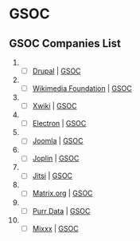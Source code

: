 # GSOC
## GSOC Companies List

1. - [ ] [Drupal](https://www.drupal.org/) | [GSOC](https://summerofcode.withgoogle.com/archive/2022/organizations/drupal-association)
2. - [ ] [Wikimedia Foundation](http://wikimediafoundation.org/) | [GSOC](https://summerofcode.withgoogle.com/archive/2022/organizations/wikimedia-foundation)
3. - [ ] [Xwiki](https://www.xwiki.org/) | [GSOC](https://summerofcode.withgoogle.com/archive/2022/organizations/xwiki)
4. - [ ] [Electron](https://electronjs.org/) | [GSOC](https://summerofcode.withgoogle.com/archive/2022/organizations/electron)
5. - [ ] [Joomla](https://www.joomla.org/) | [GSOC](https://summerofcode.withgoogle.com/archive/2022/organizations/joomla)
6. - [ ] [Joplin](https://joplinapp.org/) | [GSOC](https://summerofcode.withgoogle.com/archive/2022/organizations/joplin)
7. - [ ] [Jitsi](https://jitsi.org/) | [GSOC](https://summerofcode.withgoogle.com/archive/2022/organizations/jitsi)
8. - [ ] [Matrix.org](https://matrix.org/) | [GSOC](https://summerofcode.withgoogle.com/archive/2022/organizations/matrixorg)
9. - [ ] [Purr Data](https://www.purrdata.net/) | [GSOC](https://summerofcode.withgoogle.com/archive/2022/organizations/purr-data)
10. - [ ] [Mixxx](https://mixxx.org/) | [GSOC](https://summerofcode.withgoogle.com/archive/2022/organizations/mixxx)
